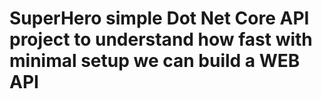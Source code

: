 # SuperHero simple Dot Net Core API project to understand how fast with minimal setup we can build a WEB API
